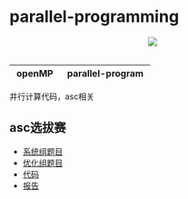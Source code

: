 # parallel-programming

<div align="center">
    <a href="https://github.com/glb400/parallel-programming"> <img src="https://flat.badgen.net/badge/icon/github?icon=github&label"></a>
</div>
<br>

| &nbsp;openMP&nbsp; | &nbsp;parallel-program&nbsp; | 
| :---: | :----: |

并行计算代码，asc相关

## asc选拔赛

- [系统组题目](https://github.com/glb400/parallel-programming/tree/master/1-系统组)
- [优化组题目](https://github.com/glb400/parallel-programming/tree/master/2-1-优化组-必做题)
- [代码](https://github.com/glb400/parallel-programming/tree/master/FYArray)
- [报告](https://github.com/glb400/parallel-programming/tree/master/report)
